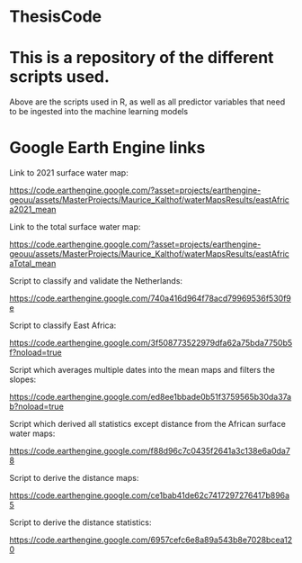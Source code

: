 # ThesisCode
# This is a repository of the different scripts used. 
Above are the scripts used in R, as well as all predictor variables that need to be ingested into the machine learning models

# Google Earth Engine links

Link to 2021 surface water map: 

https://code.earthengine.google.com/?asset=projects/earthengine-geouu/assets/MasterProjects/Maurice_Kalthof/waterMapsResults/eastAfrica2021_mean 

Link to the total surface water map: 

https://code.earthengine.google.com/?asset=projects/earthengine-geouu/assets/MasterProjects/Maurice_Kalthof/waterMapsResults/eastAfricaTotal_mean 

Script to classify and validate the Netherlands:

https://code.earthengine.google.com/740a416d964f78acd79969536f530f9e 

Script to classify East Africa: 

https://code.earthengine.google.com/3f508773522979dfa62a75bda7750b5f?noload=true 

Script which averages multiple dates into the mean maps and filters the slopes:

https://code.earthengine.google.com/ed8ee1bbade0b51f3759565b30da37ab?noload=true 

Script which derived all statistics except distance from the African surface water maps: 

https://code.earthengine.google.com/f88d96c7c0435f2641a3c138e6a0da78 

Script to derive the distance maps:

https://code.earthengine.google.com/ce1bab41de62c7417297276417b896a5 

Script to derive the distance statistics:

https://code.earthengine.google.com/6957cefc6e8a89a543b8e7028bcea120 
